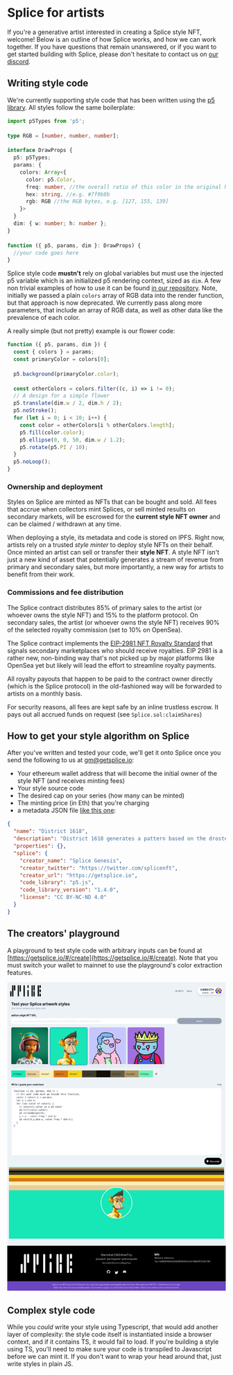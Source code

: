 # Splice for artists

If you're a generative artist interested in creating a Splice style NFT, welcome! Below is an outline of how Splice works, and how we can work together. If you have questions that remain unanswered, or if you want to get started building with Splice, please don't hesitate to contact us on [our discord](https://discord.gg/JhtT87y2BA). 

## Writing style code

We're currently supporting style code that has been written using the [p5 library](https://p5js.org/). All styles follow the same boilerplate:

```ts
import p5Types from 'p5';

type RGB = [number, number, number];

interface DrawProps {
  p5: p5Types;
  params: {
    colors: Array<{
      color: p5.Color,
      freq: number, //the overall ratio of this color in the original NFT, e.g. 0.42
      hex: string, //e.g. #7f9b8b
      rgb: RGB //the RGB bytes, e.g. [127, 155, 139]
    }>
  }
  dim: { w: number; h: number };
}

function ({ p5, params, dim }: DrawProps) {
  //your code goes here
}
```
Splice style code **mustn't** rely on global variables but must use the injected p5 variable which is an initialized p5 rendering context, sized as `dim`. A few non trivial examples of how to use it can be found [in our repository](https://github.com/SpliceNFT/splicenft/tree/main/renderers). Note, initially we passed a plain `colors` array of RGB data into the render function, but that approach is now deprecated. We currently pass along more parameters, that include an array of RGB data, as well as other data like the prevalence of each color.

A really simple (but not pretty) example is our flower code:

```js
function ({ p5, params, dim }) {
  const { colors } = params;
  const primaryColor = colors[0];

  p5.background(primaryColor.color);

  const otherColors = colors.filter((c, i) => i != 0);
  // A design for a simple flower
  p5.translate(dim.w / 2, dim.h / 2);
  p5.noStroke();
  for (let i = 0; i < 10; i++) {
    const color = otherColors[i % otherColors.length];
    p5.fill(color.color);
    p5.ellipse(0, 0, 50, dim.w / 1.2);
    p5.rotate(p5.PI / 10);
  }
  p5.noLoop();
}
```

### Ownership and deployment

Styles on Splice are minted as NFTs that can be bought and sold. All fees that accrue when collectors mint Splices, or sell minted results on secondary markets, will be escrowed for the **current style NFT owner** and can be claimed / withdrawn at any time. 

When deploying a style, its metadata and code is stored on IPFS. Right now, artists rely on a trusted *style minter* to deploy style NFTs on their behalf. Once minted an artist can sell or transfer their **style NFT**. A style NFT isn't just a new kind of asset that potentially generates a stream of revenue from primary and secondary sales, but more importantly, a new way for artists to benefit from their work.

### Commissions and fee distribution

The Splice contract distributes 85% of primary sales to the artist (or whoever owns the style NFT) and 15% to the platform protocol. On secondary sales, the artist (or whoever owns the style NFT) receives 90% of the selected royalty commission (set to 10% on OpenSea).

The Splice contract implements the [EIP-2981 NFT Royalty Standard](https://eips.ethereum.org/EIPS/eip-2981) that signals secondary marketplaces who should receive royalties. EIP 2981 is a rather new, non-binding way that's not picked up by major platforms like OpenSea yet but likely will lead the effort to streamline royalty payments. 

All royalty payouts that happen to be paid to the contract owner directly (which is the Splice protocol) in the old-fashioned way will be forwarded to artists on a monthly basis.

For security reasons, all fees are kept safe by an inline trustless escrow. It pays out all accrued funds on request (see `Splice.sol:claimShares`) 

## How to get your style algorithm on Splice 
After you've written and tested your code, we'll get it onto Splice once you send the following to us at [gm@getsplice.io](gm@getsplice.io):

- Your ethereum wallet address that will become the initial owner of the style NFT (and receives minting fees)
- Your style source code
- The desired cap on your series (how many can be minted)
- The minting price (in Eth) that you're charging 
- a metadata JSON file [like this one](https://github.com/SpliceNFT/splicenft/blob/main/renderers/District1618/metadata.json):  

```json
{
  "name": "District 1618",
  "description": "District 1618 generates a pattern based on the droste effect and golden mean (1.618).", 
  "properties": {}, 
  "splice": {
    "creator_name": "Splice Genesis", 
    "creator_twitter": "https://twitter.com/splicenft",
    "creator_url": "https://getsplice.io", 
    "code_library": "p5.js", 
    "code_library_version": "1.4.0",
    "license": "CC BY-NC-ND 4.0"
  } 
}
```

## The creators' playground

A playground to test style code with arbitrary inputs can be found at [https://getsplice.io/#/create](https://getsplice.io/#/create). Note that you must switch your wallet to mainnet to use the playground's color extraction features. 

![extract](img/playground.png)

## Complex style code

While you *could* write your style using Typescript, that would add another layer of complexity: the style code itself is instantiated inside a browser context, and if it contains TS, it would  fail to load. If you're building a style using TS, you'll need to make sure  your code is transpiled to Javascript before we can mint it. If you don't want to wrap your head around that, just write styles in plain JS.



